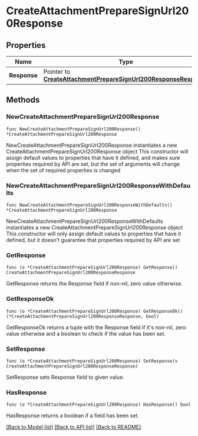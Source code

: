 # CreateAttachmentPrepareSignUrl200Response

## Properties

Name | Type | Description | Notes
------------ | ------------- | ------------- | -------------
**Response** | Pointer to [**CreateAttachmentPrepareSignUrl200ResponseResponse**](CreateAttachmentPrepareSignUrl200ResponseResponse.md) |  | [optional] 

## Methods

### NewCreateAttachmentPrepareSignUrl200Response

`func NewCreateAttachmentPrepareSignUrl200Response() *CreateAttachmentPrepareSignUrl200Response`

NewCreateAttachmentPrepareSignUrl200Response instantiates a new CreateAttachmentPrepareSignUrl200Response object
This constructor will assign default values to properties that have it defined,
and makes sure properties required by API are set, but the set of arguments
will change when the set of required properties is changed

### NewCreateAttachmentPrepareSignUrl200ResponseWithDefaults

`func NewCreateAttachmentPrepareSignUrl200ResponseWithDefaults() *CreateAttachmentPrepareSignUrl200Response`

NewCreateAttachmentPrepareSignUrl200ResponseWithDefaults instantiates a new CreateAttachmentPrepareSignUrl200Response object
This constructor will only assign default values to properties that have it defined,
but it doesn't guarantee that properties required by API are set

### GetResponse

`func (o *CreateAttachmentPrepareSignUrl200Response) GetResponse() CreateAttachmentPrepareSignUrl200ResponseResponse`

GetResponse returns the Response field if non-nil, zero value otherwise.

### GetResponseOk

`func (o *CreateAttachmentPrepareSignUrl200Response) GetResponseOk() (*CreateAttachmentPrepareSignUrl200ResponseResponse, bool)`

GetResponseOk returns a tuple with the Response field if it's non-nil, zero value otherwise
and a boolean to check if the value has been set.

### SetResponse

`func (o *CreateAttachmentPrepareSignUrl200Response) SetResponse(v CreateAttachmentPrepareSignUrl200ResponseResponse)`

SetResponse sets Response field to given value.

### HasResponse

`func (o *CreateAttachmentPrepareSignUrl200Response) HasResponse() bool`

HasResponse returns a boolean if a field has been set.


[[Back to Model list]](../README.md#documentation-for-models) [[Back to API list]](../README.md#documentation-for-api-endpoints) [[Back to README]](../README.md)


